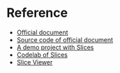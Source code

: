 Reference
=====

- [Official document](https://developer.android.com/guide/slices/) 
- [Source code of official document](https://github.com/android/snippets/tree/master/slice) 
- [A demo project with Slices](https://github.com/CapTechMobile/Android-Slices)
- [Codelab of Slices](https://github.com/googlecodelabs/slices-basic-codelab)
- [Slice Viewer](https://github.com/googlesamples/android-SliceViewer)
